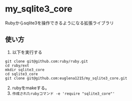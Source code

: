# my_sqlite3_core
Rubyからsqlite3を操作できるようになる拡張ライブラリ

## 使い方
1. 以下を実行する
```
git clone git@github.com:ruby/ruby.git
cd ruby/ext
mkdir sqlite3_core
cd sqlite3_core
git clone git@github.com:euglena1215/my_sqlite3_core.git
```
2. rubyをmakeする。
3. `作成されたrubyコマンド -e 'require "sqlite3_core"'`
